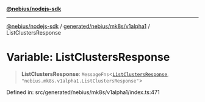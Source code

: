 [**@nebius/nodejs-sdk**](../../../../../README.md)

***

[@nebius/nodejs-sdk](../../../../../README.md) / [generated/nebius/mk8s/v1alpha1](../README.md) / ListClustersResponse

# Variable: ListClustersResponse

> **ListClustersResponse**: `MessageFns`\<[`ListClustersResponse`](../interfaces/ListClustersResponse.md), `"nebius.mk8s.v1alpha1.ListClustersResponse"`\>

Defined in: src/generated/nebius/mk8s/v1alpha1/index.ts:471
